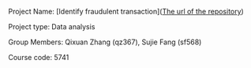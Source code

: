 Project Name: [Identify fraudulent transaction]([The url of the repository](https://github.com/QixuanZhang-Cornell/Identify-fraudulent-transaction))

Project type: Data analysis

Group Members: Qixuan Zhang (qz367), Sujie Fang (sf568)

Course code: 5741
